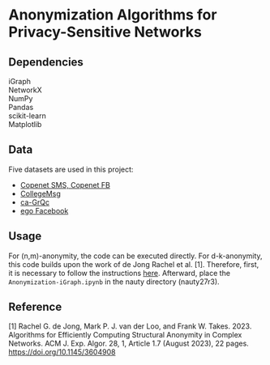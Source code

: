 # Anonymization Algorithms for Privacy-Sensitive Networks
[comment]: <This is a master's thesis project, which includes 5 methods for graph anonymization by edge deletion. More details of algorithms can be found in the [corresponding thesis]() in the [repository of LIACS]().> 

## Dependencies
iGraph  
NetworkX  
NumPy  
Pandas  
scikit-learn  
Matplotlib  

## Data
Five datasets are used in this project:

* [Copenet SMS, Copenet FB](https://figshare.com/articles/dataset/The_Copenhagen_Networks_Study_interaction_data/7267433/1?file=13389839)
* [CollegeMsg](http://snap.stanford.edu/data/CollegeMsg.html)
* [ca-GrQc](http://snap.stanford.edu/data/ca-GrQc.html)
* [ego Facebook](http://snap.stanford.edu/data/ego-Facebook.html)

## Usage
For (n,m)-anonymity, the code can be executed directly. For d-k-anonymity, this code builds upon the work of de Jong Rachel et al. [1]. Therefore, first, it is necessary to follow the instructions [here](https://github.com/RacheldeJong/dkAnonymity). Afterward, place the `Anonymization-iGraph.ipynb` in the nauty directory (nauty27r3).

## Reference
[1] Rachel G. de Jong, Mark P. J. van der Loo, and Frank W. Takes. 2023. Algorithms for Efficiently Computing Structural Anonymity in Complex Networks. ACM J. Exp. Algor. 28, 1, Article 1.7 (August 2023), 22 pages. https://doi.org/10.1145/3604908
